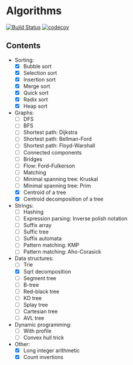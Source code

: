# Algorithms
[![Build Status](https://travis-ci.org/CUBERLEON/algs.svg?branch=master)](https://travis-ci.org/CUBERLEON/algs)
[![codecov](https://codecov.io/gh/CUBERLEON/algs/branch/master/graph/badge.svg)](https://codecov.io/gh/CUBERLEON/algs)

## Contents
- Sorting:
    - [x] Bubble sort
    - [x] Selection sort
    - [x] Insertion sort
    - [x] Merge sort
    - [x] Quick sort
    - [x] Radix sort
    - [x] Heap sort
- Graphs:
    - [ ] DFS
    - [ ] BFS
    - [ ] Shortest path: Dijkstra
    - [ ] Shortest path: Bellman-Ford
    - [ ] Shortest path: Floyd-Warshall
    - [ ] Connected components
    - [ ] Bridges
    - [ ] Flow: Ford–Fulkerson
    - [ ] Matching
    - [ ] Minimal spanning tree: Kruskal
    - [ ] Minimal spanning tree: Prim
    - [x] Centroid of a tree
    - [x] Centroid decomposition of a tree
- Strings:
    - [ ] Hashing
    - [ ] Expression parsing: Inverse polish notation
    - [ ] Suffix array
    - [ ] Suffic tree
    - [ ] Suffix automata
    - [ ] Pattern matching: KMP
    - [ ] Pattern matching: Aho-Corasick
- Data structures:
    - [ ] Trie
    - [x] Sqrt decomposition
    - [ ] Segment tree
    - [ ] B-tree
    - [ ] Red-black tree
    - [ ] KD tree
    - [ ] Splay tree
    - [ ] Cartesian tree
    - [ ] AVL tree
- Dynamic programming:
    - [ ] With profile
    - [ ] Convex hull trick
- Other:
    - [x] Long integer arithmetic
    - [x] Count invertions